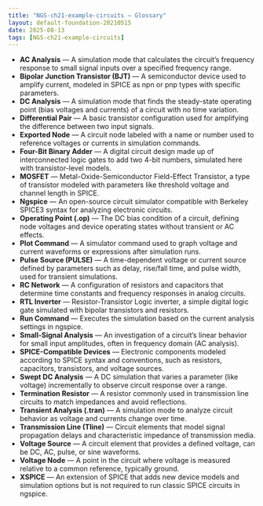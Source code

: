 ```yaml
---
title: "NGS-ch21-example-circuits — Glossary"
layout: default-foundation-20210515
date: 2025-08-13
tags: [NGS-ch21-example-circuits]
---
```


- **AC Analysis** — A simulation mode that calculates the circuit’s frequency response to small signal inputs over a specified frequency range.  
- **Bipolar Junction Transistor (BJT)** — A semiconductor device used to amplify current, modeled in SPICE as npn or pnp types with specific parameters.  
- **DC Analysis** — A simulation mode that finds the steady-state operating point (bias voltages and currents) of a circuit with no time variation.  
- **Differential Pair** — A basic transistor configuration used for amplifying the difference between two input signals.  
- **Exported Node** — A circuit node labeled with a name or number used to reference voltages or currents in simulation commands.  
- **Four-Bit Binary Adder** — A digital circuit design made up of interconnected logic gates to add two 4-bit numbers, simulated here with transistor-level models.  
- **MOSFET** — Metal-Oxide-Semiconductor Field-Effect Transistor, a type of transistor modeled with parameters like threshold voltage and channel length in SPICE.  
- **Ngspice** — An open-source circuit simulator compatible with Berkeley SPICE3 syntax for analyzing electronic circuits.  
- **Operating Point (.op)** — The DC bias condition of a circuit, defining node voltages and device operating states without transient or AC effects.  
- **Plot Command** — A simulator command used to graph voltage and current waveforms or expressions after simulation runs.  
- **Pulse Source (PULSE)** — A time-dependent voltage or current source defined by parameters such as delay, rise/fall time, and pulse width, used for transient simulations.  
- **RC Network** — A configuration of resistors and capacitors that determine time constants and frequency responses in analog circuits.  
- **RTL Inverter** — Resistor-Transistor Logic inverter, a simple digital logic gate simulated with bipolar transistors and resistors.  
- **Run Command** — Executes the simulation based on the current analysis settings in ngspice.  
- **Small-Signal Analysis** — An investigation of a circuit’s linear behavior for small input amplitudes, often in frequency domain (AC analysis).  
- **SPICE-Compatible Devices** — Electronic components modeled according to SPICE syntax and conventions, such as resistors, capacitors, transistors, and voltage sources.  
- **Swept DC Analysis** — A DC simulation that varies a parameter (like voltage) incrementally to observe circuit response over a range.  
- **Termination Resistor** — A resistor commonly used in transmission line circuits to match impedances and avoid reflections.  
- **Transient Analysis (.tran)** — A simulation mode to analyze circuit behavior as voltage and currents change over time.  
- **Transmission Line (Tline)** — Circuit elements that model signal propagation delays and characteristic impedance of transmission media.  
- **Voltage Source** — A circuit element that provides a defined voltage, can be DC, AC, pulse, or sine waveforms.  
- **Voltage Node** — A point in the circuit where voltage is measured relative to a common reference, typically ground.  
- **XSPICE** — An extension of SPICE that adds new device models and simulation options but is not required to run classic SPICE circuits in ngspice.
